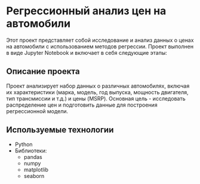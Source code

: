 # Регрессионный анализ цен на автомобили

Этот проект представляет собой исследование и анализ данных о ценах на автомобили с использованием методов регрессии. Проект выполнен в виде Jupyter Notebook и включает в себя следующие этапы:

## Описание проекта

Проект анализирует набор данных о различных автомобилях, включая их характеристики (марка, модель, год выпуска, мощность двигателя, тип трансмиссии и т.д.) и цены (MSRP). Основная цель - исследовать распределение цен и подготовить данные для построения регрессионной модели.

## Используемые технологии

- Python
- Библиотеки:
  - pandas
  - numpy
  - matplotlib
  - seaborn
